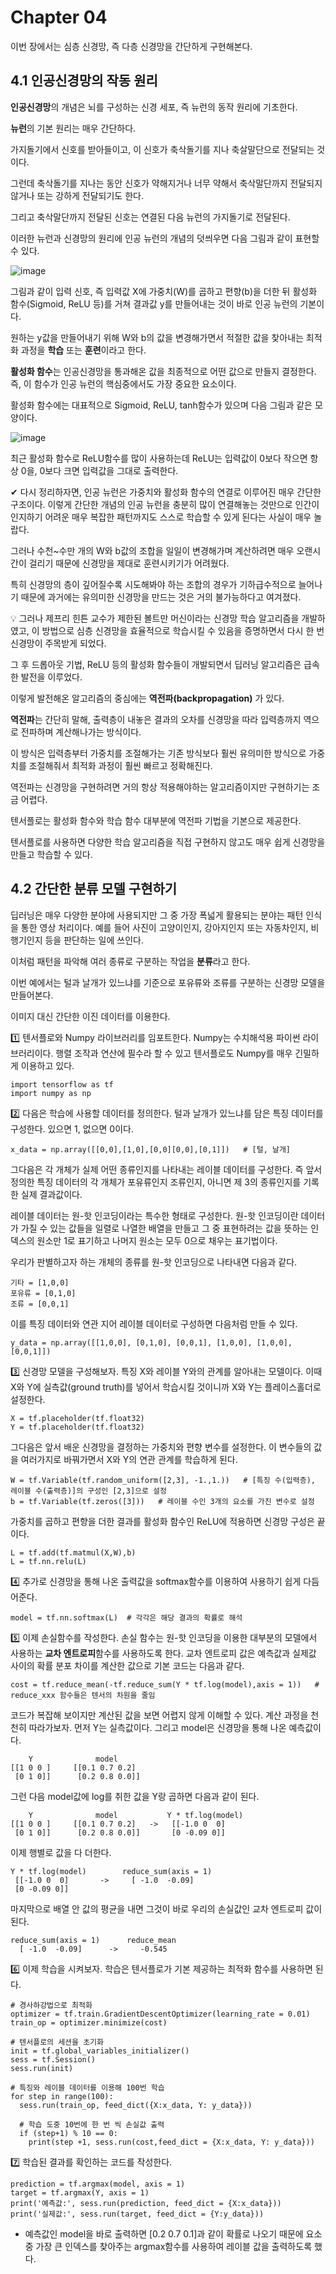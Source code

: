 # Chapter 04

이번 장에서는 심층 신경망, 즉 다층 신경망을 간단하게 구현해본다.

## 4.1 인공신경망의 작동 원리

**인공신경망**의 개념은 뇌를 구성하는 신경 세포, 즉 뉴런의 동작 원리에 기초한다. 

**뉴런**의 기본 원리는 매우 간단하다.

가지돌기에서 신호를 받아들이고, 이 신호가 축삭돌기를 지나 축살말단으로 전달되는 것이다. 

그런데 축삭돌기를 지나는 동안 신호가 약해지거나 너무 약해서 축삭말단까지 전달되지 않거나 또는 강하게 전달되기도 한다.

그리고 축삭말단까지 전달된 신호는 연결된 다음 뉴런의 가지돌기로 전달된다.

이러한 뉴런과 신경망의 원리에 인공 뉴런의 개념의 덧씌우면 다음 그림과 같이 표현할 수 있다.

![image](https://user-images.githubusercontent.com/66320010/125259543-5e9eb600-e33a-11eb-849f-55af01a4c089.png)

그림과 같이 입력 신호, 즉 입력값 X에 가중치(W)를 곱하고 편향(b)을 더한 뒤 활성화 함수(Sigmoid, ReLU 등)를 거쳐 결과값 y를 만들어내는 것이 바로 인공 뉴런의 기본이다.

원하는 y값을 만들어내기 위해 W와 b의 값을 변경해가면서 적절한 값을 찾아내는 최적화 과정을 **학습** 또는 **훈련**이라고 한다.

**활성화 함수**는 인공신경망을 통과해온 값을 최종적으로 어떤 값으로 만들지 결정한다. 즉, 이 함수가 인공 뉴런의 핵심중에서도 가장 중요한 요소이다.

활성화 함수에는 대표적으로 Sigmoid, ReLU, tanh함수가 있으며 다음 그림과 같은 모양이다.

![image](https://user-images.githubusercontent.com/66320010/125276732-84808680-e34b-11eb-87ce-ec6a28a46a36.png)
                                
최근 활성화 함수로 ReLU함수를 많이 사용하는데 ReLU는 입력값이 0보다 작으면 항상 0을, 0보다 크면 입력값을 그대로 출력한다.

✔ 다시 정리하자면, 인공 뉴런은 가중치와 활성화 함수의 연결로 이루어진 매우 간단한 구조이다. 이렇게 간단한 개념의 인공 뉴런을 충분히 많이 연결해놓는 것만으로 인간이 인지하기 어려운 매우 복잡한 패턴까지도 스스로 학습할 수 있게 된다는 사실이 매우 놀랍다.

그러나 수천~수만 개의 W와 b값의 조합을 일일이 변경해가며 계산하려면 매우 오랜시간이 걸리기 때문에 신경망을 제대로 훈련시키기가 어려웠다. 

특히 신경망의 층이 깊어질수록 시도해봐야 하는 조합의 경우가 기하급수적으로 늘어나기 때문에 과거에는 유의미한 신경망을 만드는 것은 거의 불가능하다고 여겨졌다.

💡 그러나 제프리 힌튼 교수가 제한된 볼트만 머신이라는 신경망 학습 알고리즘을 개발하였고, 이 방법으로 심층 신경망을 효율적으로 학습시킬 수 있음을 증명하면서 다시 한 번 신경망이 주목받게 되었다.

그 후 드롭아웃 기법, ReLU 등의 활성화 함수들이 개발되면서 딥러닝 알고리즘은 급속한 발전을 이루었다.

이렇게 발전해온 알고리즘의 중심에는 **역전파(backpropagation)** 가 있다. 

**역전파**는 간단히 말해, 출력층이 내놓은 결과의 오차를 신경망을 따라 입력층까지 역으로 전파하며 계산해나가는 방식이다.

이 방식은 입력층부터 가중치를 조절해가는 기존 방식보다 훨씬 유의미한 방식으로 가중치를 조절해줘서 최적화 과정이 훨씬 빠르고 정확해진다.

역전파는 신경망을 구현하려면 거의 항상 적용해야하는 알고리즘이지만 구현하기는 조금 어렵다.

텐서플로는 활성화 함수와 학습 함수 대부분에 역전파 기법을 기본으로 제공한다. 

텐서플로를 사용하면 다양한 학습 알고리즘을 직접 구현하지 않고도 매우 쉽게 신경망을 만들고 학습할 수 있다.

## 4.2 간단한 분류 모델 구현하기

딥러닝은 매우 다양한 분야에 사용되지만 그 중 가장 폭넓게 활용되는 분야는 패턴 인식을 통한 영상 처리이다. 예를 들어 사진이 고양이인지, 강아지인지 또는 자동차인지, 비행기인지 등을 판단하는 일에 쓰인다.

이처럼 패턴을 파악해 여러 종류로 구분하는 작업을 **분류**라고 한다.

이번 예에서는 털과 날개가 있느냐를 기준으로 포유류와 조류를 구분하는 신경망 모델을 만들어본다. 

이미지 대신 간단한 이진 데이터를 이용한다.

1️⃣ 텐서플로와 Numpy 라이브러리를 임포트한다. Numpy는 수치해석용 파이썬 라이브러리이다. 행렬 조작과 연산에 필수라 할 수 있고 텐서플로도 Numpy를 매우 긴밀하게 이용하고 있다.

    import tensorflow as tf
    import numpy as np
    
2️⃣ 다음은 학습에 사용할 데이터를 정의한다. 털과 날개가 있느냐를 담은 특징 데이터를 구성한다. 있으면 1, 없으면 0이다.

    x_data = np.array([[0,0],[1,0],[0,0][0,0],[0,1]])   # [털, 날개]
    
  그다음은 각 개체가 실제 어떤 종류인지를 나타내는 레이블 데이터를 구성한다. 즉 앞서 정의한 특징 데이터의 각 개체가 포유류인지 조류인지, 아니면 제 3의 종류인지를 기록한 실제 결과값이다.
  
  레이블 데이터는 원-핫 인코딩이라는 특수한 형태로 구성한다. 원-핫 인코딩이란 데이터가 가질 수 있는 값들을 일렬로 나열한 배열을 만들고 그 중 표현하려는 값을 뜻하는 인덱스의 원소만 1로 표기하고 나머지 원소는 모두 0으로 채우는 표기법이다.
  
  우리가 판별하고자 하는 개체의 종류를 원-핫 인코딩으로 나타내면 다음과 같다.
  
    기타 = [1,0,0]
    포유류 = [0,1,0]
    조류 = [0,0,1]

  이를 특징 데이터와 연관 지어 레이블 데이터로 구성하면 다음처럼 만들 수 있다.
  
    y_data = np.array([[1,0,0], [0,1,0], [0,0,1], [1,0,0], [1,0,0], [0,0,1]])
    
3️⃣ 신경망 모델을 구성해보자. 특징 X와 레이블 Y와의 관계를 알아내는 모델이다. 이때 X와 Y에 실측값(ground truth)를 넣어서 학습시킬 것이니까 X와 Y는 플레이스홀더로 설정한다.

    X = tf.placeholder(tf.float32)
    Y = tf.placeholder(tf.float32)
  
  그다음은 앞서 배운 신경망을 결정하는 가중치와 편향 변수를 설정한다. 이 변수들의 값을 여러가지로 바꿔가면서 X와 Y의 연관 관계를 학습하게 된다.
  
    W = tf.Variable(tf.random_uniform([2,3], -1.,1.))   # [특징 수(입력층), 레이블 수(출력층)]의 구성인 [2,3]으로 설정
    b = tf.Variable(tf.zeros([3]))   # 레이블 수인 3개의 요소를 가진 변수로 설정

  가중치를 곱하고 편향을 더한 결과를 활성화 함수인 ReLU에 적용하면 신경망 구성은 끝이다.
  
    L = tf.add(tf.matmul(X,W),b)
    L = tf.nn.relu(L)

4️⃣ 추가로 신경망을 통해 나온 출력값을 softmax함수를 이용하여 사용하기 쉽게 다듬어준다.

    model = tf.nn.softmax(L)  # 각각은 해당 결과의 확률로 해석
    
5️⃣ 이제 손실함수를 작성한다. 손실 함수는 원-핫 인코딩을 이용한 대부분의 모델에서 사용하는 **교차 엔트로피**함수를 사용하도록 한다. 교차 엔트로피 값은 예측값과 실제값 사이의 확률 분포 차이를 계산한 값으로 기본 코드는 다음과 같다.

    cost = tf.reduce_mean(-tf.reduce_sum(Y * tf.log(model),axis = 1))   # reduce_xxx 함수들은 텐서의 차원을 줄임

 코드가 복잡해 보이지만 계산된 값을 보면 어렵지 않게 이해할 수 있다. 계산 과정을 천천히 따라가보자. 먼저 Y는 실측값이다. 그리고 model은 신경망을 통해 나온 예측값이다.
 
        Y              model
    [[1 0 0 ]     [[0.1 0.7 0.2]
     [0 1 0]]      [0.2 0.8 0.0]]
 
 그런 다음 model값에 log를 취한 값을 Y랑 곱하면 다음과 같이 된다.

        Y              model           Y * tf.log(model)
    [[1 0 0 ]     [[0.1 0.7 0.2]   ->   [[-1.0 0  0]
     [0 1 0]]      [0.2 0.8 0.0]]       [0 -0.09 0]]
     
 이제 행별로 값을 다 더한다.

    Y * tf.log(model)        reduce_sum(axis = 1)
     [[-1.0 0  0]       ->     [ -1.0  -0.09]
     [0 -0.09 0]]

 마지막으로 배열 안 값의 평균을 내면 그것이 바로 우리의 손실값인 교차 엔트로피 값이 된다.
 
    reduce_sum(axis = 1)      reduce_mean
      [ -1.0  -0.09]      ->     -0.545
   
6️⃣ 이제 학습을 시켜보자. 학습은 텐서플로가 기본 제공하는 최적화 함수를 사용하면 된다.

    # 경사하강법으로 최적화
    optimizer = tf.train.GradientDescentOptimizer(learning_rate = 0.01)
    train_op = optimizer.minimize(cost)
    
    # 텐서플로의 세션을 초기화
    init = tf.global_variables_initializer()
    sess = tf.Session()
    sess.run(init)
    
    # 특징와 레이블 데이터를 이용해 100번 학습
    for step in range(100):
      sess.run(train_op, feed_dict({X:x_data, Y: y_data}))
      
      # 학습 도중 10번에 한 번 씩 손실값 출력
      if (step+1) % 10 == 0:
        print(step +1, sess.run(cost,feed_dict = {X:x_data, Y: y_data}))

7️⃣ 학습된 결과를 확인하는 코드를 작성한다.

    prediction = tf.argmax(model, axis = 1)
    target = tf.argmax(Y, axis = 1)
    print('예측값:', sess.run(prediction, feed_dict = {X:x_data}))
    print('실제값:', sess.run(target, feed_dict = {Y:y_data}))
    
  - 예측값인 model을 바로 출력하면 [0.2 0.7 0.1]과 같이 확률로 나오기 때문에 요소 중 가장 큰 인덱스를 찾아주는 argmax함수를 사용하여 레이블 값을 출력하도록 했다. 








